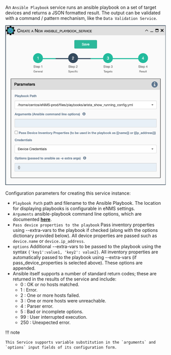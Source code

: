 An `Ansible Playbook` service runs an ansible playbook on a set of target
devices and returns a JSON formatted result. The output can be validated
with a command / pattern mechanism, like the `Data Validation Service`.

![Ansible Playbook Service](../../_static/automation/builtin_service_types/ansible_playbook.png)

Configuration parameters for creating this service instance:

- `Playbook Path` path and filename to the Ansible Playbook. The
  location for displaying playbooks is configurable in eNMS settings.
- `Arguments` ansible-playbook command line options, which are
  documented **[here](https://docs.ansible.com/ansible/latest/cli/ansible-playbook.html)**.
- `Pass device properties to the playbook` Pass inventory properties
  using --extra-vars to the playbook if checked (along with the
  options dictionary provided below). All device properties are passed
  such as `device.name` or `device.ip_address`.
- `options` Additional --extra-vars to be passed to the playbook
  using the syntax `{'key1':value1, 'key2': value2}`. All inventory
  properties are automatically passed to the playbook using
  --extra-vars (if pass_device_properties is selected above). These
  options are appended.
- Ansible itself supports a number of standard return codes; these are
  returned in the results of the service and include:
    -   0 : OK or no hosts matched.
    -   1 : Error.
    -   2 : One or more hosts failed.
    -   3 : One or more hosts were unreachable.
    -   4 : Parser error.
    -   5 : Bad or incomplete options.
    -   99 : User interrupted execution.
    -   250 : Unexpected error.

!!! note

    This Service supports variable substitution in the `arguments` and
    `options` input fields of its configuration form.

